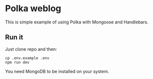 # Polka weblog
This is simple example of using Polka with Mongoose and Handlebars.

## Run it
Just clone repo and then:

```
cp .env.example .env
npm run dev
```

You need MongoDB to be installed on your system.
